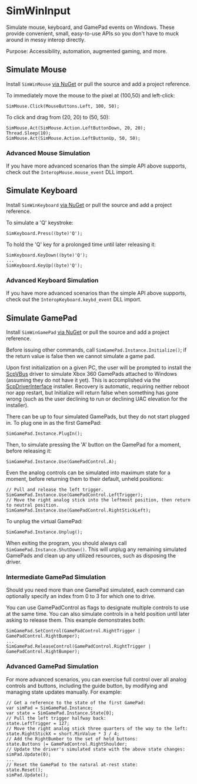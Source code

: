 # SimWinInput
Simulate mouse, keyboard, and GamePad events on Windows.
These provide convenient, small, easy-to-use APIs so you don't have to muck around in messy interop directly.

Purpose: Accessibility, automation, augmented gaming, and more.


## Simulate Mouse
Install `SimWinMouse` [via NuGet](https://docs.microsoft.com/en-us/nuget/quickstart/use-a-package)
 or pull the source and add a project reference.

To immediately move the mouse to the pixel at (100,50) and left-click:
```
SimMouse.Click(MouseButtons.Left, 100, 50);
```

To click and drag from (20, 20) to (50, 50):
```
SimMouse.Act(SimMouse.Action.LeftButtonDown, 20, 20);
Thread.Sleep(10);
SimMouse.Act(SimMouse.Action.LeftButtonUp, 50, 50);
```

### Advanced Mouse Simulation
If you have more advanced scenarios than the simple API above supports, check out the `InteropMouse.mouse_event` DLL import.


## Simulate Keyboard
Install `SimWinKeyboard` [via NuGet](https://docs.microsoft.com/en-us/nuget/quickstart/use-a-package)
 or pull the source and add a project reference.

To simulate a 'Q' keystroke:
```
SimKeyboard.Press((byte)'Q');
```

To hold the 'Q' key for a prolonged time until later releasing it:
```
SimKeyboard.KeyDown((byte)'Q');
...
SimKeyboard.KeyUp((byte)'Q');
```

### Advanced Keyboard Simulation
If you have more advanced scenarios than the simple API above supports, check out the `InteropKeyboard.keybd_event` DLL import.


## Simulate GamePad
Install `SimWinGamePad` [via NuGet](https://docs.microsoft.com/en-us/nuget/quickstart/use-a-package)
 or pull the source and add a project reference.

Before issuing other commands, call `SimGamePad.Instance.Initialize()`; if the return value is false then we cannot simulate a game pad.

Upon first initialization on a given PC, the user will be prompted to install the [ScpVBus](https://github.com/nefarius/ScpVBus) driver to simulate Xbox 360 GamePads attached to Windows (assuming they do not have it yet).
This is accomplished via the [ScpDriverInterface](https://github.com/DavidRieman/ScpDriverInterface/) installer.
Recovery is automatic, requiring neither reboot nor app restart, but Initialize will return false when something has gone wrong (such as the user declining to run or declining UAC elevation for the installer).

There can be up to four simulated GamePads, but they do not start plugged in. To plug one in as the first GamePad:
```
SimGamePad.Instance.PlugIn();
```

Then, to simulate pressing the 'A' button on the GamePad for a moment, before releasing it:
```
SimGamePad.Instance.Use(GamePadControl.A);
```

Even the analog controls can be simulated into maximum state for a moment, before returning them to their default, unheld positions:
```
// Pull and release the left trigger.
SimGamePad.Instance.Use(GamePadControl.LeftTrigger);
// Move the right analog stick into the leftmost position, then return to neutral position.
SimGamePad.Instance.Use(GamePadControl.RightStickLeft);
```

To unplug the virtual GamePad:
```
SimGamePad.Instance.Unplug();
```

When exiting the program, you should always call `SimGamePad.Instance.ShutDown()`.
This will unplug any remaining simulated GamePads and clean up any utilized resources, such as disposing the driver.

### Intermediate GamePad Simulation
Should you need more than one GamePad simulated, each command can optionally specify an index from 0 to 3 for which one to drive.

You can use GamePadControl as flags to designate multiple controls to use at the same time.
You can also simulate controls in a held position until later asking to release them.
This example demonstrates both:
```
SimGamePad.SetControl(GamePadControl.RightTrigger | GamePadControl.RightBumper);
...
SimGamePad.ReleaseControl(GamePadControl.RightTrigger | GamePadControl.RightBumper);
```


### Advanced GamePad Simulation
For more advanced scenarios, you can exercise full control over all analog controls and buttons, including the guide button, by modifying and managing state updates manually. For example:
```
// Get a reference to the state of the first GamePad:
var simPad = SimGamePad.Instance;
var state = SimGamePad.Instance.State[0];
// Pull the left trigger halfway back:
state.LeftTrigger = 127;
// Move the right analog stick three quarters of the way to the left:
state.RightStickX = short.MinValue * 3 / 4;
// Add the RightBumber to the set of held buttons:
state.Buttons |= GamePadControl.RightShoulder;
// Update the driver's simulated state with the above state changes:
simPad.Update(0);
...
// Reset the GamePad to the natural at-rest state:
state.Reset();
simPad.Update();
```
